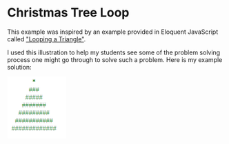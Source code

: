 <h1>Christmas Tree Loop</h1>
<p>This example was inspired by an example provided in Eloquent JavaScript called
<a href="http://eloquentjavascript.net/02_program_structure.html#i_umoXp9u0e7">"Looping a Triangle"</a>.</p>
<p>I used this illustration to help my students see some of the problem solving process one might go through
to solve such a problem. Here is my example solution:</p>

![Preview](/preview.png?raw=true "Preview")
